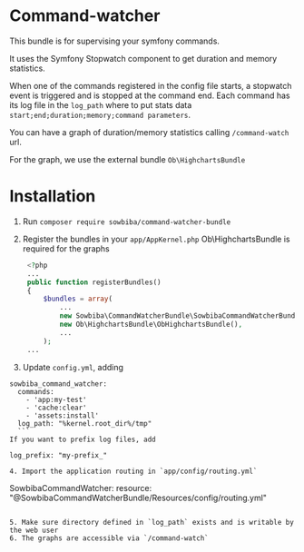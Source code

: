 # Command-watcher
This bundle is for supervising your symfony commands.

It uses the Symfony Stopwatch component to get duration and memory statistics.

When one of the commands registered in the config file starts, a stopwatch event is triggered and is stopped at the command end. Each command has its log file in the `log_path` where to put stats data `start;end;duration;memory;command parameters`.

You can have a graph of duration/memory statistics calling `/command-watch` url.

For the graph, we use the external bundle `Ob\HighchartsBundle`

# Installation

1. Run `composer require sowbiba/command-watcher-bundle`

2. Register the bundles in your `app/AppKernel.php`
Ob\HighchartsBundle is required for the graphs

   ``` php
    <?php
    ...
    public function registerBundles()
    {
        $bundles = array(
            ...
            new Sowbiba\CommandWatcherBundle\SowbibaCommandWatcherBundle(),
            new Ob\HighchartsBundle\ObHighchartsBundle(),
            ...
        );
    ...
   ```
3. Update `config.yml`, adding
  ```
  sowbiba_command_watcher:
    commands:
      - 'app:my-test'
      - 'cache:clear'
      - 'assets:install'
    log_path: "%kernel.root_dir%/tmp"
    ```
  If you want to prefix log files, add
  ```
    log_prefix: "my-prefix_"
  ```
4. Import the application routing in `app/config/routing.yml`
```
SowbibaCommandWatcher:
    resource: "@SowbibaCommandWatcherBundle/Resources/config/routing.yml"
```

5. Make sure directory defined in `log_path` exists and is writable by the web user
6. The graphs are accessible via `/command-watch`
